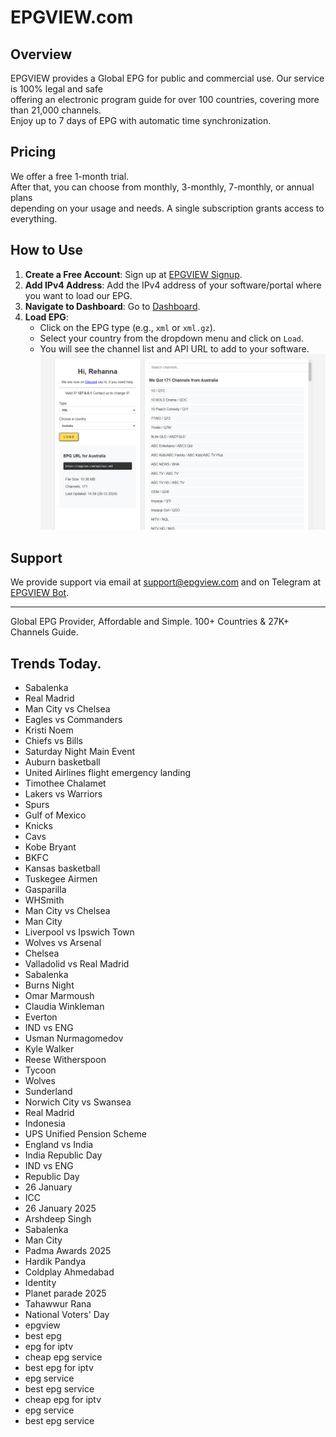 # EPGVIEW.com



## Overview
EPGVIEW provides a Global EPG for public and commercial use. Our service is 100% legal and safe\
offering an electronic program guide for over 100 countries, covering more than 21,000 channels.\
Enjoy up to 7 days of EPG with automatic time synchronization.

## Pricing
We offer a free 1-month trial. \
After that, you can choose from monthly, 3-monthly, 7-monthly, or annual plans \
depending on your usage and needs. A single subscription grants access to everything.

## How to Use
1. **Create a Free Account**: Sign up at [EPGVIEW Signup](https://epgview.com/signup.php).
2. **Add IPv4 Address**: Add the IPv4 address of your software/portal where you want to load our EPG.
3. **Navigate to Dashboard**: Go to [Dashboard](https://epgview.com/dashboard.php).
4. **Load EPG**:
   - Click on the EPG type (e.g., `xml` or `xml.gz`).
   - Select your country from the dropdown menu and click on `Load`.
   - You will see the channel list and API URL to add to your software.
![EPGVIEW](img/dashboard.png)
## Support
We provide support via email at [support@epgview.com](mailto:support@epgview.com) and on Telegram at [EPGVIEW Bot](https://t.me/epgview_bot).

---

Global EPG Provider, Affordable and Simple. 100+ Countries & 27K+ Channels Guide.

## Trends Today.

- Sabalenka
- Real Madrid
- Man City vs Chelsea
- Eagles vs Commanders
- Kristi Noem
- Chiefs vs Bills
- Saturday Night Main Event
- Auburn basketball
- United Airlines flight emergency landing
- Timothee Chalamet
- Lakers vs Warriors
- Spurs
- Gulf of Mexico
- Knicks
- Cavs
- Kobe Bryant
- BKFC
- Kansas basketball
- Tuskegee Airmen
- Gasparilla
- WHSmith
- Man City vs Chelsea
- Man City
- Liverpool vs Ipswich Town
- Wolves vs Arsenal
- Chelsea
- Valladolid vs Real Madrid
- Sabalenka
- Burns Night
- Omar Marmoush
- Claudia Winkleman
- Everton
- IND vs ENG
- Usman Nurmagomedov
- Kyle Walker
- Reese Witherspoon
- Tycoon
- Wolves
- Sunderland
- Norwich City vs Swansea
- Real Madrid
- Indonesia
- UPS Unified Pension Scheme
- England vs India
- India Republic Day
- IND vs ENG
- Republic Day
- 26 January
- ICC
- 26 January 2025
- Arshdeep Singh
- Sabalenka
- Man City
- Padma Awards 2025
- Hardik Pandya
- Coldplay Ahmedabad
- Identity
- Planet parade 2025
- Tahawwur Rana
- National Voters' Day
- epgview
- best epg
- epg for iptv
- cheap epg service
- best epg for iptv
- epg service
- best epg service
- cheap epg for iptv
- epg service
- best epg service
